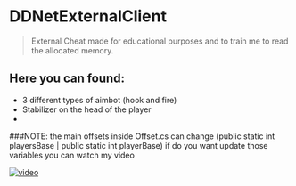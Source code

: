 # DDNetExternalClient

> External Cheat made for educational purposes and to train me to read the allocated memory.

## Here you can found:
- 3 different types of aimbot (hook and fire)
- Stabilizer on the head of the player
- 

###NOTE: the main offsets inside Offset.cs can change (public static int playersBase | public static int playerBase) if do you want update those variables you can watch my video 

[![video](https://user-images.githubusercontent.com/68398653/229584010-44b682ce-652d-43dd-a918-acc4d9cb90cc.jpg)](https://youtu.be/DSCWU2PXjOw)
